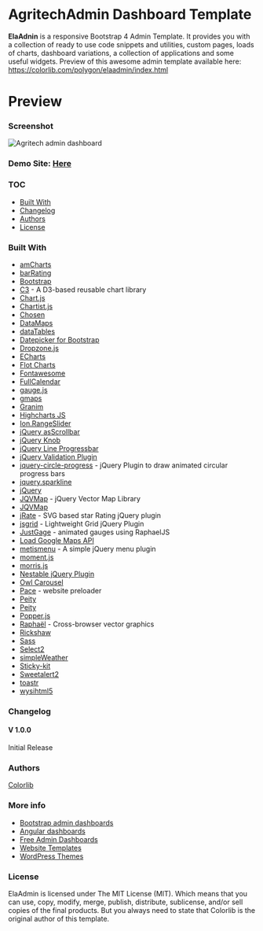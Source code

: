 # AgritechAdmin Dashboard Template
**ElaAdnin** is a responsive Bootstrap 4 Admin Template. It provides you with a collection of ready to use code snippets and utilities, custom pages, loads of charts, dashboard variations, a collection of applications and some useful widgets. Preview of this awesome admin template available here: https://colorlib.com/polygon/elaadmin/index.html

# Preview

### Screenshot

![Agritech admin dashboard ](https://colorlib.com/wp/wp-content/uploads/sites/2/ela-admin-free-admin-panel-template.jpg)

### Demo Site: [Here](https://colorlib.com/polygon/elaadmin/index.html)

### TOC
- [Built With](#built-with)
- [Changelog](#changelog)
- [Authors](#authors)
- [License](#license)

### Built With

- [amCharts](https://www.amcharts.com/)
- [barRating](http://github.com/antennaio/jquery-bar-rating)
- [Bootstrap](http://getbootstrap.com/)
- [C3](https://github.com/c3js/c3) - A D3-based reusable chart library
- [Chart.js](http://www.chartjs.org/)
- [Chartist.js](https://gionkunz.github.io/chartist-js/)
- [Chosen](https://harvesthq.github.io/chosen/)
- [DataMaps](http://datamaps.github.io/)
- [dataTables](https://datatables.net/)
- [Datepicker for Bootstrap](https://github.com/uxsolutions/bootstrap-datepicker)
- [Dropzone.js](http://www.dropzonejs.com)
- [ECharts](https://github.com/ecomfe/echarts/)
- [Flot Charts](http://www.flotcharts.org/)
- [Fontawesome](http://fontawesome.io/)
- [FullCalendar](https://fullcalendar.io/)
- [gauge.js](http://bernii.github.io/gauge.js/)
- [gmaps](https://hpneo.github.io/gmaps/)
- [Granim](https://sarcadass.github.io/granim.js)
- [Highcharts JS](http://www.highcharts.com/)
- [Ion.RangeSlider](https://github.com/IonDen/ion.rangeSlider)
- [jQuery asScrollbar](https://github.com/amazingSurge/jquery-asScrollbar)
- [jQuery Knob](https://github.com/aterrien/jQuery-Knob)
- [jQuery Line Progressbar](https://kingrayhan.github.io/LineProgressbar/)
- [jQuery Validation Plugin](http://jqueryvalidation.org/)
- [jquery-circle-progress](http://kottenator.github.io/jquery-circle-progress/) - jQuery Plugin to draw animated circular progress bars
- [jquery.sparkline](http://omnipotent.net/jquery.sparkline/)
- [jQuery](https://jquery.com/)
- [JQVMap](https://github.com/manifestinteractive/jqvmap/) - jQuery Vector Map Library
- [JQVMap](https://jqvmap.com/)
- [jRate](https://github.com/senthilporunan/jRate) - SVG based star Rating jQuery plugin
- [jsgrid](https://github.com/tabalinas/jsgrid) - Lightweight Grid jQuery Plugin
- [JustGage](http://www.justgage.com) - animated gauges using RaphaelJS
- [Load Google Maps API](https://github.com/yuanqing/load-google-maps-api)
- [metismenu](https://github.com/onokumus/metisMenu) - A simple jQuery menu plugin
- [moment.js](https://momentjs.com)
- [morris.js](http://morrisjs.github.io/morris.js/)
- [Nestable jQuery Plugin](https://github.com/dbushell/Nestable)
- [Owl Carousel](https://github.com/OwlCarousel2/OwlCarousel2)
- [Pace](https://github.com/HubSpot/pace) - website preloader
- [Peity](http://benpickles.github.io/peity)
- [Peity](http://benpickles.github.io/peity/)
- [Popper.js](https://popper.js.org/)
- [Raphaël](https://github.com/DmitryBaranovskiy/raphael) - Cross-browser vector graphics
- [Rickshaw](https://github.com/shutterstock/rickshaw)
- [Sass](http://sass-lang.com/)
- [Select2](https://github.com/select2/select2)
- [simpleWeather](http://simpleweatherjs.com )
- [Sticky-kit](https://github.com/leafo/sticky-kit)
- [Sweetalert2](https://github.com/sweetalert2/sweetalert2)
- [toastr](https://github.com/CodeSeven/toastr)
- [wysihtml5](https://github.com/xing/wysihtml5)


### Changelog
#### V 1.0.0
Initial Release
### Authors
[Colorlib](https://colorlib.com)

### More info
- [Bootstrap admin dashboards](https://colorlib.com/wp/free-bootstrap-admin-dashboard-templates/)
- [Angular dashboards](https://colorlib.com/wp/angularjs-admin-templates/)
- [Free Admin Dashboards](https://colorlib.com/wp/free-html5-admin-dashboard-templates/)
- [Website Templates](https://colorlib.com/wp/templates/)
- [WordPress Themes](https://colorlib.com/wp/free-wordpress-themes/)

### License

ElaAdmin is licensed under The MIT License (MIT). Which means that you can use, copy, modify, merge, publish, distribute, sublicense, and/or sell copies of the final products. But you always need to state that Colorlib is the original author of this template.
